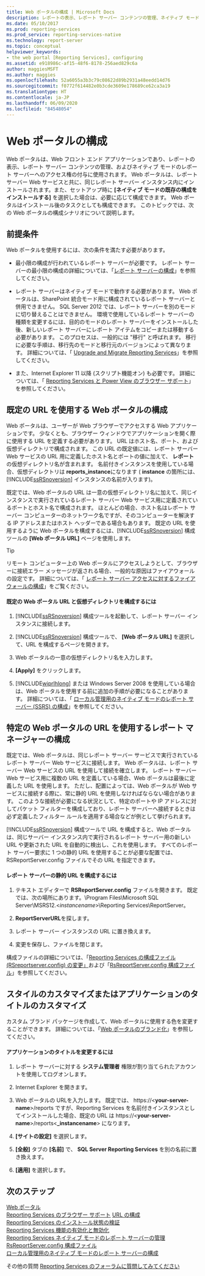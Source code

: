 ```yaml
---
title: Web ポータルの構成 | Microsoft Docs
description: レポートの表示、レポート サーバー コンテンツの管理、ネイティブ モードのレポート サーバーへのアクセス権の付与に使用される Web ポータル アプリケーションを構成する方法について説明します。
ms.date: 05/10/2017
ms.prod: reporting-services
ms.prod_service: reporting-services-native
ms.technology: report-server
ms.topic: conceptual
helpviewer_keywords:
- the web portal [Reporting Services], configuring
ms.assetid: e918986c-af15-48f6-8178-256aed829c6a
author: maggiesMSFT
ms.author: maggies
ms.openlocfilehash: 52a6055a3b3c79c08622d89b2931a48eedd14d76
ms.sourcegitcommit: f0772f614482e0b3cde3609e178689ce62ca3a19
ms.translationtype: HT
ms.contentlocale: ja-JP
ms.lasthandoff: 06/09/2020
ms.locfileid: "84548054"
---
```

# <a name="configure-the-web-portal"></a>Web ポータルの構成

Web ポータルは、Web フロント エンド アプリケーションであり、レポートの表示、レポート サーバー コンテンツの管理、およびネイティブ モードのレポート サーバーへのアクセス権の付与に使用されます。 Web ポータルは、レポート サーバー Web サービスと共に、同じレポート サーバー インスタンス内にインストールされます。また、セットアップ時に **[ネイティブ モードの既存の構成をインストールする]** を選択した場合は、必要に応じて構成できます。 Web ポータルはインストール後のタスクとしても構成できます。 このトピックでは、次の Web ポータルの構成シナリオについて説明します。

## <a name="prerequisites"></a>前提条件

Web ポータルを使用するには、次の条件を満たす必要があります。

- 最小限の構成が行われているレポート サーバーが必要です。 レポート サーバーの最小限の構成の詳細については、「[レポート サーバーの構成](../../reporting-services/report-server/configure-a-report-server-reporting-services-native-mode.md)」を参照してください。

- レポート サーバーはネイティブ モードで動作する必要があります。 Web ポータルは、SharePoint 統合モード用に構成されているレポート サーバーと併用できません。 SQL Server 2012 では、レポート サーバーを別のモードに切り替えることはできません。 環境で使用しているレポート サーバーの種類を変更するには、目的のモードのレポート サーバーをインストールした後、新しいレポート サーバーにレポート アイテムをコピーまたは移動する必要があります。 このプロセスは、一般的には "移行" と呼ばれます。 移行に必要な手順は、移行先のモードと移行元のバージョンによって異なります。 詳細については、「 [Upgrade and Migrate Reporting Services](../../reporting-services/install-windows/upgrade-and-migrate-reporting-services.md)」を参照してください。

- また、Internet Explorer 11 以降 (スクリプト機能オン) も必要です。 詳細については、「 [Reporting Services と Power View のブラウザー サポート](../../reporting-services/browser-support-for-reporting-services-and-power-view.md)」を参照してください。

## <a name="configure-the-web-portal-to-use-the-default-url"></a>既定の URL を使用する Web ポータルの構成

Web ポータルは、ユーザーが Web ブラウザーでアクセスする Web アプリケーションです。 少なくとも、ブラウザー ウィンドウでアプリケーションを開く際に使用する URL を定義する必要があります。 URL はホスト名、ポート、および仮想ディレクトリで構成されます。 この URL の既定値には、レポート サーバー Web サービスの URL 用に定義したホスト名とポートの値に加えて、 **レポート** の仮想ディレクトリ名が含まれます。 名前付きインスタンスを使用している場合、仮想ディレクトリは **reports_instance**になります ( **instance** の箇所には、 [!INCLUDE[ssRSnoversion](../../includes/ssrsnoversion-md.md)] インスタンスの名前が入ります)。

既定では、Web ポータルの URL は一意の仮想ディレクトリ名に加えて、同じインスタンスで実行されているレポート サーバー Web サービス用に定義されているポートとホスト名で構成されます。 ほとんどの場合、ホスト名はレポート サーバー コンピューターのネットワーク名ですが、そのコンピューターを解決する IP アドレスまたはホスト ヘッダーである場合もあります。 既定の URL を使用するように Web ポータルを構成するには、[!INCLUDE[ssRSnoversion](../../includes/ssrsnoversion-md.md)] 構成ツールの **[Web ポータル URL]** ページを使用します。

> [!TIP]
> リモート コンピューター上の Web ポータルにアクセスしようとして、ブラウザーに接続エラー メッセージが返される場合、一般的な原因はファイアウォールの設定です。 詳細については、「 [レポート サーバー アクセスに対するファイアウォールの構成](../../reporting-services/report-server/configure-a-firewall-for-report-server-access.md)」をご覧ください。

#### <a name="to-configure-the-default-the-web-portal-url-and-virtual-directory"></a>既定の Web ポータル URL と仮想ディレクトリを構成するには

1. [!INCLUDE[ssRSnoversion](../../includes/ssrsnoversion-md.md)] 構成ツールを起動して、レポート サーバー インスタンスに接続します。

2. [!INCLUDE[ssRSnoversion](../../includes/ssrsnoversion-md.md)] 構成ツールで、 **[Web ポータル URL]** を選択して、URL を構成するページを開きます。

3. Web ポータルの一意の仮想ディレクトリ名を入力します。

4. **[Apply]** をクリックします。

5. [!INCLUDE[wiprlhlong](../../includes/wiprlhlong-md.md)] または Windows Server 2008 を使用している場合は、Web ポータルを使用する前に追加の手順が必要になることがあります。 詳細については、「 [ローカル管理用のネイティブ モードのレポート サーバー &#40;SSRS&#41; の構成](../../reporting-services/report-server/configure-a-native-mode-report-server-for-local-administration-ssrs.md)」を参照してください。

## <a name="configure-the-web-portal-to-use-a-specific-report-server-url"></a>特定の Web ポータルの URL を使用するレポート マネージャーの構成

既定では、Web ポータルは、同じレポート サーバー サービスで実行されているレポート サーバー Web サービスに接続します。 Web ポータルは、レポート サーバー Web サービスの URL を使用して接続を確立します。 レポート サーバー Web サービス用に複数の URL を定義している場合、Web ポータルは最後に定義した URL を使用します。 ただし、配置によっては、Web ポータルが Web サービスに接続する際に、常に静的 URL を使用しなければならない場合があります。 このような接続が必要になる状況として、特定のポートや IP アドレスに対してパケット フィルターを構成しており、レポート サーバーへ接続するときは必ず定義したフィルター ルールを適用する場合などが例として挙げられます。

[!INCLUDE[ssRSnoversion](../../includes/ssrsnoversion-md.md)] 構成ツールで URL を構成すると、Web ポータルは、同じサーバー インスタンス内で実行されるレポート サーバー用の新しい URL や更新された URL を自動的に検出し、これを使用します。 すべてのレポート サーバー要求に 1 つの静的 URL を使用することが必要な配置では、RSReportServer.config ファイルでその URL を指定できます。

#### <a name="to-configure-a-static-report-server-url"></a>レポート サーバーの静的 URL を構成するには

1. テキスト エディターで **RSReportServer.config** ファイルを開きます。 既定では、次の場所にあります。\Program Files\Microsoft SQL Server\MSRS12.\<*instancename*>\Reporting Services\ReportServer。  

2. **ReportServerURL**を探します。

3. レポート サーバー インスタンスの URL に置き換えます。

4. 変更を保存し、ファイルを閉じます。

構成ファイルの詳細については、「[Reporting Services の構成ファイル &#40;RSreportserver.config&#41; の変更」](../../reporting-services/report-server/modify-a-reporting-services-configuration-file-rsreportserver-config.md)および「[RsReportServer.config 構成ファイル](../../reporting-services/report-server/rsreportserver-config-configuration-file.md)」を参照してください。

## <a name="customize-styles-or-application-title"></a>スタイルのカスタマイズまたはアプリケーションのタイトルのカスタマイズ

カスタム ブランド パッケージを作成して、Web ポータルに使用する色を変更することができます。 詳細については、「[Web ポータルのブランド化](../branding-the-web-portal.md)」を参照してください。

#### <a name="to-modify-application-title"></a>アプリケーションのタイトルを変更するには

1. レポート サーバーに対する **システム管理者** 権限が割り当てられたアカウントを使用してログオンします。

2. Internet Explorer を開きます。

3. Web ポータルの URLを入力します。 既定では、 https://\<**your-server-name**>/reports ですが、Reporting Services を名前付きインスタンスとしてインストールした場合、既定の URL は https://\<**your-server-name**>/reports\<**_instancename**> になります。

4. **[サイトの設定]** を選択します。

5. **[全般]** タブの **[名前]** で、 **SQL Server Reporting Services** を別の名前に置き換えます。

6. **[適用]** を選択します。

## <a name="next-steps"></a>次のステップ

[Web ポータル](../../reporting-services/web-portal-ssrs-native-mode.md)  
[Reporting Services のブラウザー サポート](../../reporting-services/browser-support-for-reporting-services-and-power-view.md)
[URL の構成](../../reporting-services/install-windows/configure-a-url-ssrs-configuration-manager.md)   
[Reporting Services のインストール状態の検証](../../reporting-services/install-windows/verify-a-reporting-services-installation.md)   
[Reporting Services 機能の有効化と無効化](../../reporting-services/report-server/turn-reporting-services-features-on-or-off.md)   
[Reporting Services ネイティブ モードのレポート サーバーの管理](../../reporting-services/report-server/manage-a-reporting-services-native-mode-report-server.md)   
[RsReportServer.config 構成ファイル](../../reporting-services/report-server/rsreportserver-config-configuration-file.md)   
[ローカル管理用のネイティブ モードのレポート サーバーの構成](../../reporting-services/report-server/configure-a-native-mode-report-server-for-local-administration-ssrs.md)

 その他の質問 [Reporting Services のフォーラムに質問してみてください](https://go.microsoft.com/fwlink/?LinkId=620231)
